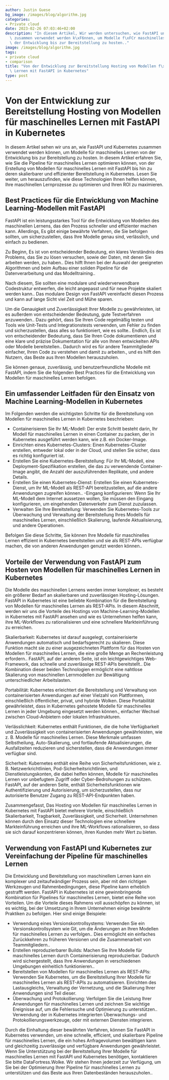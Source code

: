 ```yaml
---
author: Justin Guese
bg_image: /images/blog/algorithm.jpg
categories:
- Private cloud
date: 2023-02-26 07:03:46+02:00
description: "In diesem Artikel, Wir werden untersuchen, wie FastAPI und Kubernetes\
  \ zusammen verwendet werden k\xF6nnen, um Modelle f\xFCr maschinelles Lernen von\
  \ der Entwicklung bis zur Bereitstellung zu hosten.."
image: /images/blog/algorithm.jpg
tags:
- private cloud
- comparison
title: "Von der Entwicklung zur Bereitstellung Hosting von Modellen f\xFCr maschinelles\
  \ Lernen mit FastAPI in Kubernetes"
type: post
---
```



# Von der Entwicklung zur Bereitstellung Hosting von Modellen für maschinelles Lernen mit FastAPI in Kubernetes

In diesem Artikel sehen wir uns an, wie FastAPI und Kubernetes zusammen verwendet werden können, um Modelle für maschinelles Lernen von der Entwicklung bis zur Bereitstellung zu hosten. In diesem Artikel erfahren Sie, wie Sie die Pipeline für maschinelles Lernen optimieren können, von der Erstellung von Modellen für maschinelles Lernen mit FastAPI bis hin zu deren skalierbarer und effizienter Bereitstellung in Kubernetes. Lesen Sie weiter, um herauszufinden, wie diese Technologien Ihnen helfen können, Ihre maschinellen Lernprozesse zu optimieren und Ihren ROI zu maximieren.

## Best Practices für die Entwicklung von Machine Learning-Modellen mit FastAPI

FastAPI ist ein leistungsstarkes Tool für die Entwicklung von Modellen des maschinellen Lernens, das den Prozess schneller und effizienter machen kann. Allerdings, Es gibt einige bewährte Verfahren, die Sie befolgen sollten, um sicherzustellen, dass Ihre Modelle genau sind, verlässlich, und einfach zu bedienen.

Zu Beginn, Es ist von entscheidender Bedeutung, ein klares Verständnis des Problems, das Sie zu lösen versuchen, sowie der Daten, mit denen Sie arbeiten werden, zu haben.. Dies hilft Ihnen bei der Auswahl der geeigneten Algorithmen und beim Aufbau einer soliden Pipeline für die Datenverarbeitung und das Modelltraining..

Nach diesem, Sie sollten eine modulare und wiederverwendbare Codestruktur entwerfen, die leicht angepasst und für neue Projekte skaliert werden kann.. Das modulare Design von FastAPI vereinfacht diesen Prozess und kann auf lange Sicht viel Zeit und Mühe sparen.

Um die Genauigkeit und Zuverlässigkeit Ihrer Modelle zu gewährleisten, ist es außerdem von entscheidender Bedeutung, gute Testverfahren anzuwenden.. Dazu gehört, dass Sie Ihren Code regelmäßig testen und Tools wie Unit-Tests und Integrationstests verwenden, um Fehler zu finden und sicherzustellen, dass alles so funktioniert, wie es sollte..
Endlich, Es ist von entscheidender Bedeutung, dass Sie Ihren Code dokumentieren und eine klare und präzise Dokumentation für alle von Ihnen entwickelten APIs oder Modelle bereitstellen.. Dadurch wird es für andere Teammitglieder einfacher, Ihren Code zu verstehen und damit zu arbeiten., und es hilft den Nutzern, das Beste aus Ihren Modellen herauszuholen.

Sie können genaue, zuverlässig, und benutzerfreundliche Modelle mit FastAPI, indem Sie die folgenden Best Practices für die Entwicklung von Modellen für maschinelles Lernen befolgen.

## Ein umfassender Leitfaden für den Einsatz von Machine Learning-Modellen in Kubernetes

Im Folgenden werden die wichtigsten Schritte für die Bereitstellung von Modellen für maschinelles Lernen in Kubernetes beschrieben:

- Containerisieren Sie Ihr ML-Modell: Der erste Schritt besteht darin, Ihr Modell für maschinelles Lernen in einen Container zu packen, der in Kubernetes ausgeführt werden kann, wie z.B. ein Docker-Image.
- Einrichten eines Kubernetes-Clusters: Einen Kubernetes-Cluster erstellen, entweder lokal oder in der Cloud, und stellen Sie sicher, dass es richtig konfiguriert ist.
- Erstellen Sie eine Kubernetes-Bereitstellung: Für Ihr ML-Modell, eine Deployment-Spezifikation erstellen, die das zu verwendende Container-Image angibt, die Anzahl der auszuführenden Replikate, und andere Details.
- Erstellen Sie einen Kubernetes-Dienst: Erstellen Sie einen Kubernetes-Dienst, um Ihr ML-Modell als REST-API bereitzustellen, auf die andere Anwendungen zugreifen können..
-Eingang konfigurieren: Wenn Sie Ihr ML-Modell dem Internet aussetzen wollen, Sie müssen den Eingang konfigurieren, um eingehenden Datenverkehr zum Dienst zuzulassen.
- Verwalten Sie Ihre Bereitstellung: Verwenden Sie Kubernetes-Tools zur Überwachung und Verwaltung der Bereitstellung Ihres Modells für maschinelles Lernen, einschließlich Skalierung, laufende Aktualisierung, und andere Operationen.

Befolgen Sie diese Schritte, Sie können Ihre Modelle für maschinelles Lernen effizient in Kubernetes bereitstellen und sie als REST-APIs verfügbar machen, die von anderen Anwendungen genutzt werden können..

## Vorteile der Verwendung von FastAPI zum Hosten von Modellen für maschinelles Lernen in Kubernetes

Die Modelle des maschinellen Lernens werden immer komplexer, es besteht ein größerer Bedarf an skalierbaren und zuverlässigen Hosting-Lösungen. FastAPI in Kubernetes ist eine beliebte Kombination für die Bereitstellung von Modellen für maschinelles Lernen als REST-APIs. In diesem Abschnitt, werden wir uns die Vorteile des Hostings von Machine-Learning-Modellen in Kubernetes mit FastAPI ansehen und wie es Unternehmen helfen kann, ihre ML-Workflows zu rationalisieren und eine schnellere Markteinführung zu erreichen.

Skalierbarkeit: Kubernetes ist darauf ausgelegt, containerisierte Anwendungen automatisch und bedarfsgerecht zu skalieren. Diese Funktion macht sie zu einer ausgezeichneten Plattform für das Hosten von Modellen für maschinelles Lernen, die eine große Menge an Rechenleistung erfordern.. FastAPI, auf der anderen Seite, ist ein leichtgewichtiges Web-Framework, das schnelle und zuverlässige REST-APIs bereitstellt.. Die Kombination dieser beiden Technologien ermöglicht eine nahtlose Skalierung von maschinellen Lernmodellen zur Bewältigung unterschiedlicher Arbeitslasten.

Portabilität: Kubernetes erleichtert die Bereitstellung und Verwaltung von containerisierten Anwendungen auf einer Vielzahl von Plattformen, einschließlich öffentlicher, privat, und hybride Wolken. Diese Portabilität gewährleistet, dass in Kubernetes gehostete Modelle für maschinelles Lernen in jeder Umgebung eingesetzt werden können., einfacher Wechsel zwischen Cloud-Anbietern oder lokalen Infrastrukturen.

Verlässlichkeit: Kubernetes enthält Funktionen, die die hohe Verfügbarkeit und Zuverlässigkeit von containerisierten Anwendungen gewährleisten, wie z. B. Modelle für maschinelles Lernen. Diese Merkmale umfassen Selbstheilung, Auto-Skalierung, und fortlaufende Aktualisierungen, die Ausfallzeiten reduzieren und sicherstellen, dass die Anwendungen immer verfügbar sind.

Sicherheit: Kubernetes enthält eine Reihe von Sicherheitsfunktionen, wie z. B. Netzwerkrichtlinien, Pod-Sicherheitsrichtlinien, und Dienstleistungskonten, die dabei helfen können, Modelle für maschinelles Lernen vor unbefugtem Zugriff oder Cyber-Bedrohungen zu schützen. FastAPI, auf der anderen Seite, enthält Sicherheitsfunktionen wie Authentifizierung und Autorisierung, um sicherzustellen, dass nur autorisierte Benutzer Zugang zu REST-API-Endpunkten haben.

Zusammengefasst, Das Hosting von Modellen für maschinelles Lernen in Kubernetes mit FastAPI bietet mehrere Vorteile, einschließlich Skalierbarkeit, Tragbarkeit, Zuverlässigkeit, und Sicherheit. Unternehmen können durch den Einsatz dieser Technologien eine schnellere Markteinführung erreichen und ihre ML-Workflows rationalisieren, so dass sie sich darauf konzentrieren können, ihren Kunden mehr Wert zu bieten.

## Verwendung von FastAPI und Kubernetes zur Vereinfachung der Pipeline für maschinelles Lernen

Die Entwicklung und Bereitstellung von maschinellem Lernen kann ein komplexer und zeitaufwändiger Prozess sein, aber mit den richtigen Werkzeugen und Rahmenbedingungen, diese Pipeline kann erheblich gestrafft werden. FastAPI in Kubernetes ist eine gewinnbringende Kombination für Pipelines für maschinelles Lernen, bietet eine Reihe von Vorteilen. Um die Vorteile dieses Rahmens voll ausschöpfen zu können, ist es wichtig, bei der Umsetzung in Ihrem Unternehmen einige bewährte Praktiken zu befolgen. Hier sind einige Beispiele:

- Verwendung eines Versionskontrollsystems: Verwenden Sie ein Versionskontrollsystem wie Git, um die Änderungen an Ihren Modellen für maschinelles Lernen zu verfolgen.. Dies ermöglicht ein einfaches Zurückkehren zu früheren Versionen und die Zusammenarbeit von Teammitgliedern..
- Erstellen reproduzierbarer Builds: Machen Sie Ihre Modelle für maschinelles Lernen durch Containerisierung reproduzierbar. Dadurch wird sichergestellt, dass Ihre Anwendungen in verschiedenen Umgebungen einheitlich funktionieren..
- Bereitstellen von Modellen für maschinelles Lernen als REST-APIs: Verwenden Sie Kubernetes, um die Bereitstellung Ihrer Modelle für maschinelles Lernen als REST-APIs zu automatisieren. Einrichten des Lastausgleichs, Verwaltung der Vernetzung, und die Skalierung Ihrer Anwendungen sind Teil dieser.
- Überwachung und Protokollierung: Verfolgen Sie die Leistung Ihrer Anwendungen für maschinelles Lernen und zeichnen Sie wichtige Ereignisse auf, um die Fehlersuche und Optimierung zu unterstützen.. Verwendung der in Kubernetes integrierten Überwachungs- und Protokollierungswerkzeuge, oder mit externen Diensten integrieren.

Durch die Einhaltung dieser bewährten Verfahren, können Sie FastAPI in Kubernetes verwenden, um eine schnelle, efficient, und skalierbare Pipeline für maschinelles Lernen, die ein hohes Anfragevolumen bewältigen kann und gleichzeitig zuverlässige und verfügbare Anwendungen gewährleistet. Wenn Sie Unterstützung bei der Bereitstellung Ihrer Modelle für maschinelles Lernen mit FastAPI und Kubernetes benötigen, kontaktieren Sie bitte DataFortress.Wolke. Wir stehen Ihnen jederzeit zur Verfügung, um Sie bei der Optimierung Ihrer Pipeline für maschinelles Lernen zu unterstützen und das Beste aus Ihren Datenbeständen herauszuholen..






